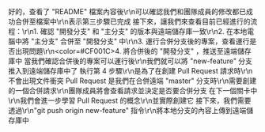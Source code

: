 好的，查看了 "README" 檔案內容後\r\n可以確認我們和團隊成員的修改都已成功合併至檔案中\r\n表示第三步驟已完成
接下來，讓我們來查看目前已經進行的流程：\r\n1. 確認 "開發分支" 和 "主分支" 的版本與遠端儲存庫一致\r\n2. 在本地電腦中將 "主分支" 合併至 "開發分支" 中\r\n3. 運行合併分支後的專案，查看運行是否出現問題\r\n<color=#CF001C>4. 將合併後的 "開發分支" ，推送至遠端儲存庫中</color>
當我們確認合併後的專案可以運行後\r\n我們就可以將 "new-feature" 分支推入到遠端儲存庫中了
執行第 4 步驟\r\n是為了在創建 Pull Request 請求時\r\n不會出現文件衝突
Pull Request 是我們在合併遠端 "master" 分支時\r\n需要創建的一個合併請求\r\n團隊成員將會查看請求並決定是否要合併分支
在下一個關卡中\r\n我們會進一步學習 Pull Request 的概念\r\n並實際創建它
接下來，我們需要透過\r\n"git push origin new-feature" 指令\r\n將本地分支的內容上傳到遠端儲存庫中